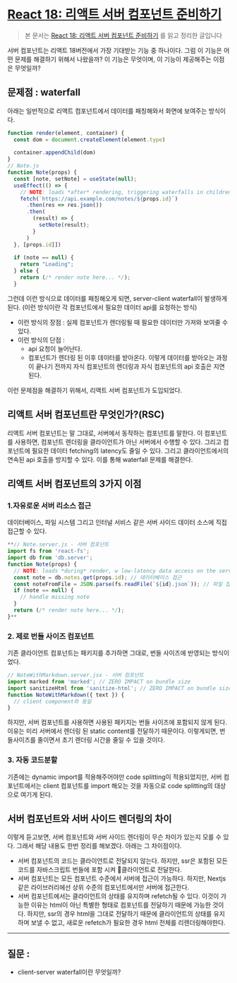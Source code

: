 # [React 18: 리액트 서버 컴포넌트 준비하기](https://tech.kakaopay.com/post/react-server-components/) 

> 본 문서는 [React 18: 리액트 서버 컴포넌트 준비하기](https://tech.kakaopay.com/post/react-server-components/) 를 읽고 정리한 글입니다 


서버 컴포넌트는 리액트 18버전에서 가장 기대받는 기능 중 하나이다. 그럼 이 기능은 어떤 문제를 해결하기 위해서 나왔을까? 이 기능은 무엇이며, 이 기능이 제공해주는 이점은 무엇일까? 


## 문제점 : waterfall 

아래는 일반적으로 리액트 컴포넌트에서 데이터를 패칭해와서 화면에 보여주는 방식이다. 
```javascript 
function render(element, container) {
  const dom = document.createElement(element.type)
​
  container.appendChild(dom)
}
​// Note.js
function Note(props) {
  const [note, setNote] = useState(null);
  useEffect(() => {
    // NOTE: loads *after* rendering, triggering waterfalls in children
    fetch(`https://api.example.com/notes/${props.id}`)
      .then(res => res.json())
      .then(
        (result) => {
          setNote(result);
        }
      )
  }, [props.id]])
  
  if (note == null) {
    return "Loading";
  } else {
    return (/* render note here... */);
  }
```
그런데 이런 방식으로 데이터를 패칭해오게 되면, server-client waterfall이 발생하게 된다. (이런 방식이란 각 컴포넌트에서 필요한 데이터 api를 요청하는 방식)

- 이런 방식의 장점 :  실제 컴포넌트가 렌더링될 때 필요한 데이터만 가져와 보여줄 수 있다. 
- 이런 방식의 단점 : 
	- api 요청이 늘어난다. 
	- 컴포넌트가 렌더링 된 이후 데이터를 받아온다. 이렇게 데이터를 받아오는 과정이 끝나기 전까지 자식 컴포넌트의 렌더링과 자식 컴포넌트의 api 호출은 지연된다. 


이런 문제점을 해결하기 위해서, 리액트 서버 컴포넌트가 도입되었다. 



## 리액트 서버 컴포넌트란 무엇인가?(RSC)

리액트 서버 컴포넌트는 말 그대로, 서버에서 동작하는 컴포넌트를 말한다. 이 컴포넌트를 사용하면, 컴포넌트 렌더링을 클라이언트가 아닌 서버에서 수행할 수 있다. 그리고 컴포넌트에 필요한 데이터 fetching의 latency도 줄일 수 있다. 그리고 클라이언트에서의 연속된 api 호출을 방지할 수 있다. 이를 통해 waterfall 문제를 해결한다. 



## 리액트 서버 컴포넌트의 3가지 이점 


### 1.자유로운 서버 리소스 접근 

데이터베이스, 파일 시스템 그리고 인터널 서비스 같은 서버 사이드 데이터 소스에 직접 접근할 수 있다. 
```javascript
**​// Note.server.js - 서버 컴포넌트
import fs from 'react-fs';
import db from 'db.server';
function Note(props) {
  // NOTE: loads *during* render, w low-latency data access on the server
  const note = db.notes.get(props.id); // 데이터베이스 접근
  const noteFromFile = JSON.parse(fs.readFile(`${id}.json`)); // 파일 접근
  if (note == null) {
    // handle missing note
  }
  return (/* render note here... */);
}**
```



### 2. 제로 번들 사이즈 컴포넌트

기존 클라이언트 컴포넌트는 패키지를 추가하면 그대로, 번들 사이즈에 반영되는 방식이었다. 

```javascript 
// NoteWithMarkdown.server.jsx - 서버 컴포넌트
import marked from 'marked'; // ZERO IMPACT on bundle size
import sanitizeHtml from 'sanitize-html'; // ZERO IMPACT on bundle size
function NoteWithMarkdown({ text }) {
  // client component와 동일
}
```
하지만, 서버 컴포넌트를 사용하면 사용된 패키지는 번들 사이즈에 포함되지 않게 된다. 이유는 미리 서버에서 렌더링 된 static content를 전달하기 때문이다. 이렇게되면, 번들사이즈를 줄이면서 초기 렌더링 시간을 줄일 수 있을 것이다. 


### 3. 자동 코드분할 

기존에는 dynamic import를 적용해주어야만 code splitting이 적용되었지만, 서버 컴포넌트에서는 client 컴포넌트를 import 해오는 것을 자동으로 code splitting의 대상으로 여기게 된다. 



## 서버 컴포넌트와 서버 사이드 렌더링의 차이 


이렇게 듣고보면, 서버 컴포넌트와 서버 사이드 렌더링이 무슨 차이가 있는지 모를 수 있다. 그래서 해당 내용도 한번 정리를 해보겠다. 아래는 그 차이점이다.

- 서버 컴포넌트의 코드는 클라이언트로 전달되지 않는다. 하지만, ssr은 포함된 모든 코드를 자바스크립트 번들에 포함 시켜 클라이언트로 전달한다. 
- 서버 컴포넌트는 모든 컴포넌트 수준에서 서버에 접근이 가능하다. 하지만, Nextjs 같은 라이브러리에선 상위 수준의 컴포넌트에서만 서버에 접근한다. 
- 서버 컴포넌트에서는 클라이언트의 상태를 유지하며 refetch될 수 있다. 이것이 가능한 이유는 html이 아닌 특별한 형태로 컴포넌트를 전달하기 때문에 가능한 것이다. 하지만, ssr의 경우 html을 그대로 전달하기 때문에 클라이언트의 상태를 유지하며 보낼 수 없고, 새로운 refetch가 필요한 경우 html 전체를 리렌더링해야한다. 





--- 
## 질문 : 

- client-server waterfall이란 무엇일까?



